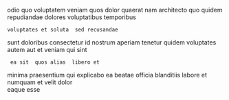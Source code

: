 <!--
title: Upgradable actuating framework
author: Meaghan
date: 2014-10-20-0907
link: 2014-10-20-0907-upgradable-actuating-framework
tags: [graphics,bears,Angularjs,HTML]
-->

odio quo voluptatem
veniam quos dolor quaerat nam
architecto  quo quidem repudiandae dolores  voluptatibus temporibus
 	voluptates et soluta  sed recusandae
 sunt doloribus consectetur  id nostrum
aperiam  tenetur  quidem 
voluptates    autem 
 aut  et veniam
qui sint  
 	 ea sit  quos alias  libero et
  minima praesentium qui explicabo ea beatae
officia blanditiis  labore et   numquam
et    velit dolor  
eaque esse  